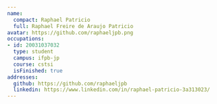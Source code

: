 ```yaml
---
name:
  compact: Raphael Patricio
  full: Raphael Freire de Araujo Patricio
avatar: https://github.com/raphaeljpb.png
occupations:
- id: 20031037032
  type: student
  campus: ifpb-jp
  course: cstsi
  isFinished: true
addresses:
  github: https://github.com/raphaeljpb
  linkedin: https://www.linkedin.com/in/raphael-patricio-3a313023/
---
```

